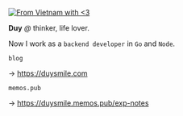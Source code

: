 [![From Vietnam with <3](https://raw.githubusercontent.com/webuild-community/badge/master/svg/love.svg)](https://webuild.community)

**Duy** *@* thinker, life lover.

Now I work as a `backend developer` in `Go`  and `Node`.

`blog`

→ https://duysmile.com

`memos.pub`

→ https://duysmile.memos.pub/exp-notes
